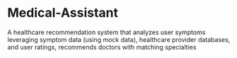 # Medical-Assistant
A healthcare recommendation system that analyzes user symptoms leveraging symptom data (using mock data), healthcare provider databases, and user ratings,  recommends doctors with matching specialties 
